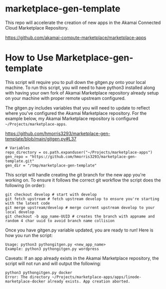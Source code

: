 # marketplace-gen-template
This repo will accelerate the creation of new apps in the Akamai Connected Cloud Marketplace Repository.

https://github.com/akamai-compute-marketplace/marketplace-apps 

# How to Use Marketplace-gen-template
This script will require you to pull down the gitgen.py onto your local machine. To run this script, you will need to have python3 installed along with having your own fork of Akamai Marketplace repository already setup on your machine with proper remote upstream configured.

The gitgen.py includes variables that you will need to update to reflect where you've configured the Akamai Marketplace repository. For the example below, my Akamai Marketplace repository is configured `~/Projects/marketplace-apps`. 

https://github.com/hmorris3293/marketplace-gen-template/blob/main/gitgen.py#L37
```
# Variables
repo_directory = os.path.expanduser("~/Projects/marketplace-apps")
gen_repo = "https://github.com/hmorris3293/marketplace-gen-template.git"
gen_dir = "/tmp/marketplace-gen-template"
```

This script will handle creating the git branch for the new app you're working on. To ensure it follows the correct git workflow the script does the following (in order):

```
git checkout develop # start with develop
git fetch upstream # fetch upstream develop to ensure you're starting with the latest code
git merge upstream/develop # merge current upstream develop to your local develop
git checkout -b app_name-UUID # creates the branch with appname and random 4 char uuid to avoid branch name collision
```
Once you have gitgen.py variable updated, you are ready to run! Here is how you run the script:

```
Usage: python3 pythongitgen.py <new_app_name>
Example: python3 pythongitgen.py wordpress
```

Caveats: If an app already exists in the Akamai Marketplace repository, the script will not run and will output the following:

```
python3 pythongitgen.py docker
Error: The directory ~/Projects/marketplace-apps/apps/linode-marketplace-docker already exists. App creation aborted.
```

